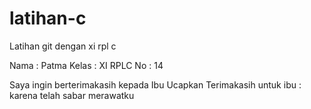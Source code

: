 # latihan-c
Latihan git dengan xi rpl c

Nama : Patma
Kelas : XI RPLC
No : 14

Saya ingin berterimakasih kepada Ibu 
Ucapkan Terimakasih untuk ibu : karena telah sabar merawatku